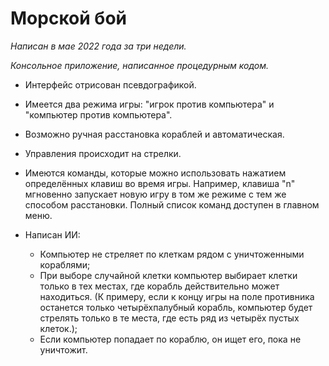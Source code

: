 # Морской бой

*Написан в мае 2022 года за три недели.*

*Консольное приложение, написанное процедурным кодом.*

* Интерфейс отрисован псевдографикой.

* Имеется два режима игры: "игрок против компьютера" и "компьютер против компьютера".

* Возможно ручная расстановка кораблей и автоматическая.

* Управления происходит на стрелки.

* Имеются команды, которые можно использовать нажатием определённых клавиш во время игры. Например, клавиша "n" мгновенно запускает новую игру в том же режиме с тем же способом расстановки. Полный список команд доступен в главном меню.

* Написан ИИ:
  * Компьютер не стреляет по клеткам рядом с уничтоженными кораблями;
  * При выборе случайной клетки компьютер выбирает клетки только в тех местах, где корабль действительно может находиться. (К примеру, если к концу игры на поле противника останется только четырёхпалубный корабль, компьютер будет стрелять только в те места, где есть ряд из четырёх пустых клеток.);
  * Если компьютер попадает по кораблю, он ищет его, пока не уничтожит.
